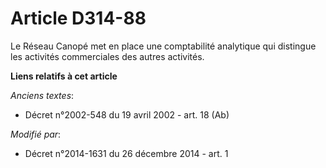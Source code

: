 # Article D314-88

Le    Réseau Canopé met en place une comptabilité analytique qui distingue les activités commerciales des autres activités.

**Liens relatifs à cet article**

_Anciens textes_:

  - Décret n°2002-548 du 19 avril 2002 - art. 18 (Ab)

_Modifié par_:

  - Décret n°2014-1631 du 26 décembre 2014 - art. 1
